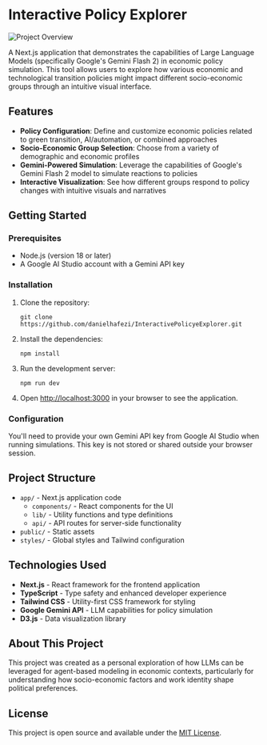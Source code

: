# Interactive Policy Explorer

![Project Overview](overview.gif)


A Next.js application that demonstrates the capabilities of Large Language Models (specifically Google's Gemini Flash 2) in economic policy simulation. This tool allows users to explore how various economic and technological transition policies might impact different socio-economic groups through an intuitive visual interface.

## Features

- **Policy Configuration**: Define and customize economic policies related to green transition, AI/automation, or combined approaches
- **Socio-Economic Group Selection**: Choose from a variety of demographic and economic profiles
- **Gemini-Powered Simulation**: Leverage the capabilities of Google's Gemini Flash 2 model to simulate reactions to policies
- **Interactive Visualization**: See how different groups respond to policy changes with intuitive visuals and narratives

## Getting Started

### Prerequisites

- Node.js (version 18 or later)
- A Google AI Studio account with a Gemini API key

### Installation

1. Clone the repository:
   ```
   git clone https://github.com/danielhafezi/InteractivePolicyeExplorer.git
   ```

2. Install the dependencies:
   ```
   npm install
   ```

3. Run the development server:
   ```
   npm run dev
   ```

4. Open [http://localhost:3000](http://localhost:3000) in your browser to see the application.

### Configuration

You'll need to provide your own Gemini API key from Google AI Studio when running simulations. This key is not stored or shared outside your browser session.

## Project Structure

- `app/` - Next.js application code
  - `components/` - React components for the UI
  - `lib/` - Utility functions and type definitions
  - `api/` - API routes for server-side functionality
- `public/` - Static assets
- `styles/` - Global styles and Tailwind configuration

## Technologies Used

- **Next.js** - React framework for the frontend application
- **TypeScript** - Type safety and enhanced developer experience
- **Tailwind CSS** - Utility-first CSS framework for styling
- **Google Gemini API** - LLM capabilities for policy simulation
- **D3.js** - Data visualization library

## About This Project

This project was created as a personal exploration of how LLMs can be leveraged for agent-based modeling in economic contexts, particularly for understanding how socio-economic factors and work identity shape political preferences.

## License

This project is open source and available under the [MIT License](LICENSE). 